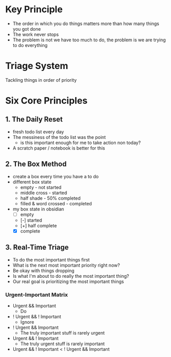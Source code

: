 # Key Principle
- The order in which you do things matters more than how many things you got done
- The work never stops
- The problem is not we have too much to do, the problem is we are trying to do everything

# Triage System
Tackling things in order of priority

# Six Core Principles
## 1. The Daily Reset
- fresh todo list every day
- The messiness of the todo list was the point
	- is this important enough for me to take action non today?
- A scratch paper / notebook is better for this

## 2. The Box Method
- create a box every time you have a to do
- different box state 
	- empty - not started
	- middle cross - started
	- half shade - 50% completed
	- filled & word crossed - completed
- my box state in obsidian
	- [ ] empty
	- [-] started
	- [+] half complete
	- [x] complete

## 3. Real-Time Triage
- To do the most important things first
- What is the next most important priority right now?
- Be okay with things dropping
- Is what I'm about to do really the most important thing?
- Our real goal is prioritizing the most important things
### Urgent-Important Matrix
- Urgent && Important 
	- Do
- ! Urgent && ! Important 
	- Ignore
- ! Urgent && Important 
	- The truly important stuff is rarely urgent
- Urgent && ! Important 
	- The truly urgent stuff is rarely important
- Urgent && ! Important < ! Urgent && Important